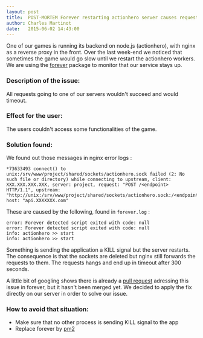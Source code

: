 ```yaml
---
layout: post
title:  POST-MORTEM Forever restarting actionhero server causes requests to hang
author: Charles Martinot
date:   2015-06-02 14:43:00
---
```

One of our games is running its backend on node.js (actionhero), with nginx as a
 reverse proxy in the front. Over the last week-end we noticed that sometimes 
the game would go slow until we restart the actionhero workers. We are using the
 [forever][1] package to monitor that our service stays up.

### Description of the issue: 
All requests going to one of our servers wouldn't succeed and would timeout.

### Effect for the user: 
The users couldn't access some functionalities of the game.

### Solution found: 
We found out those messages in nginx error logs : 

    *73633493 connect() to unix:/srv/www/project/shared/sockets/actionhero.sock failed (2: No such file or directory) while connecting to upstream, client: XXX.XXX.XXX.XXX, server: project, request: "POST /<endpoint> HTTP/1.1", upstream: "http://unix:/srv/www/project/shared/sockets/actionhero.sock:/<endpoint>", host: "api.XXXXXXX.com"

These are caused by the following, found in `forever.log` :

    error: Forever detected script exited with code: null
    error: Forever detected script exited with code: null
    info: actionhero >> start
    info: actionhero >> start

Something is sending the application a KILL signal but the server restarts. The 
consequence is that the sockets are deleted but nginx still forwards the requests
 to them. The requests hangs and end up in timeout after 300 seconds. 

A little bit of googling shows there is already a [pull request][2] adressing this issue in 
forever, but it hasn't been merged yet. We decided to apply the fix directly on 
our server in order to solve our issue. 

### How to avoid that situation: 
+  Make sure that no other process is sending KILL signal to the app
+  Replace forever by [pm2][3]

[1]: https://github.com/foreverjs/forever
[2]: https://github.com/foreverjs/forever/pull/702
[3]: http://devo.ps/blog/goodbye-node-forever-hello-pm2/